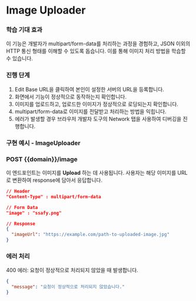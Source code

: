 # Image Uploader

### 학습 기대 효과

이 기능은 개발자가 multipart/form-data를 처리하는 과정을 경험하고,
JSON 이외의 HTTP 통신 형태를 이해할 수 있도록 돕습니다.
이를 통해 이미지 처리 방법을 학습할 수 있습니다.

### 진행 단계

1. Edit Base URL을 클릭하여 본인이 설정한 서버의 URL을 등록합니다.
2. 화면에서 기능이 정상적으로 동작하는지 확인합니다.
3. 이미지를 업로드하고, 업로드한 이미지가 정상적으로 로딩되는지 확인합니다.
4. multipart/form-data로 이미지를 전달받고 처리하는 방법을 익힙니다.
5. 에러가 발생할 경우 브라우저 개발자 도구의 Network 탭을 사용하여 디버깅을 진행합니다.

### 구현 예시 - ImageUploader

### POST {{domain}}/image

이 엔드포인트는 이미지를 **Upload** 하는 데 사용됩니다.
사용자는 해당 이미지를 URL로 변환하여 response에 담아서 응답합니다.

```json
// Header
"Content-Type" : multipart/form-data

// Form Data
"image" : "ssafy.png"

// Response
{
  "imageUrl": "https://example.com/path-to-uploaded-image.jpg"
}
```

### 에러 처리

400 에러: 요청이 정상적으로 처리되지 않았을 때 발생합니다.

```json
{
  "message": "요청이 정상적으로 처리되지 않았습니다."
}
```
